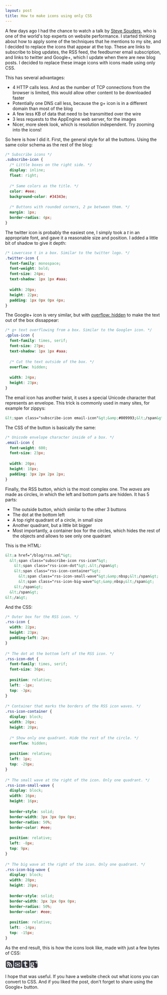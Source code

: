 ```yaml
---
layout: post
title: How to make icons using only CSS
---
```


<p>
A few days ago I had the chance to watch a talk by
<a href="http://stevesouders.com/">Steve Souders</a>, who is one of the world's
top experts on website performance. I started thinking about how to apply
some of the techniques that he mentions to my site, and I decided to replace
the icons that appear at the top. These are links to subscribe to blog updates,
the RSS feed, the feedburner email subscription, and links to twitter
and Google+, which I update when there are new blog posts. I decided to replace
these image icons with icons made using only CSS.
</p>

This has several advantages:

 * 4 HTTP calls less. And as the number of TCP connections from the browser is limited, this would allow other content to be downloaded faster
 * Potentially one DNS call less, because the g+ icon is in a different domain than most of the blog
 * A few less KB of data that need to be transmitted over the wire
 * 3 less requests to the AppEngine web server, for the images
 * Nicer, more sleek look, which is resolution independent. Try zooming into the icons!


So here is how I did it. First, the general style for all the buttons. Using
the same color schema as the rest of the blog:


``` css
/* Subscribe icons */
.subscribe-icon {
  /* Little boxes on the right side. */
  display: inline;
  float: right;

  /* Same colors as the title. */
  color: #eee;
  background-color: #34343e;

  /* Buttons with rounded corners, 2 px between them. */
  margin: 1px;
  border-radius: 4px;
}
```

The twitter icon is probably the easiest one, I simply took a <em>t</em> in an
appropriate font, and gave it a reasonable size and position. I added
a little bit of shadow to give it depth:


``` css
/* Lowercase t in a box. Similar to the twitter logo. */
.twitter-icon {
  font-family: monospace;
  font-weight: bold;
  font-size: 24px;
  text-shadow: 1px 1px #aaa;

  width: 20px;
  height: 22px;
  padding: 1px 0px 0px 4px;
}
```


The Google+ icon is very similar, but with
<a href="http://www.w3schools.com/cssref/pr_pos_overflow.asp">
  overflow: hidden</a> to make the text out of the box dissappear:


``` css
/* g+ text overflowing from a box. Similar to the Google+ icon. */
.gplus-icon {
  font-family: times, serif;
  font-size: 27px;
  text-shadow: 1px 1px #aaa;

  /* Cut the text outside of the box. */
  overflow: hidden;

  width: 24px;
  height: 23px;
}
```


The email icon has another twist, it uses a special Unicode character that
represents an envelope. This trick is commonly used in many sites, for example
for zippys:


``` html
&lt;span class="subscribe-icon email-icon"&gt;&amp;#009993;&lt;/span&gt;
```


The CSS of the button is basically the same:


``` css
/* Unicode envelope character inside of a box. */
.email-icon {
  font-weight: 600;
  font-size: 23px;

  width: 20px;
  height: 18px;
  padding: 3px 2px 2px 2px;
}
```


Finally, the RSS button, which is the most complex one. The <em>waves</em> are
made as circles, in which the left and bottom parts are hidden. It has 5 parts:


 * The outside button, which similar to the other 3 buttons
 * The dot at the bottom left
 * A top right quadrant of a circle, in small size
 * Another quadrant, but a little bit bigger
 * Most importantly, a container box for the circles, which hides the rest of the objects and allows to see only one quadrant


This is the HTML:


``` html
&lt;a href="/blog/rss.xml"&gt;
  &lt;span class="subscribe-icon rss-icon"&gt;
    &lt;span class="rss-icon-dot"&gt;.&lt;/span&gt;
    &lt;span class="rss-icon-container"&gt;
      &lt;span class="rss-icon-small-wave"&gt;&amp;nbsp;&lt;/span&gt;
      &lt;span class="rss-icon-big-wave"&gt;&amp;nbsp;&lt;/span&gt;
    &lt;/span&gt;
  &lt;/span&gt;
&lt;/a&gt;
```


And the CSS:


``` css
/* Outer box for the RSS icon. */
.rss-icon {
  width: 22px;
  height: 23px;
  padding-left: 2px;
}

/* The dot at the bottom left of the RSS icon. */
.rss-icon-dot {
  font-family: times, serif;
  font-size: 36px;

  position: relative;
  left: -1px;
  top: -3px;
}

/* Container that marks the borders of the RSS icon waves. */
.rss-icon-container {
  display: block;
  width: 20px;
  height: 20px;

  /* Show only one quadrant. Hide the rest of the circle. */
  overflow: hidden;

  position: relative;
  left: 1px;
  top: -29px;
}

/* The small wave at the right of the icon. Only one quadrant. */
.rss-icon-small-wave {
  display: block;
  width: 16px;
  height: 16px;

  border-style: solid;
  border-width: 3px 3px 0px 0px;
  border-radius: 50%;
  border-color: #eee;

  position: relative;
  left: -8px;
  top: 9px;
}

/* The big wave at the right of the icon. Only one quadrant. */
.rss-icon-big-wave {
  display: block;
  width: 28px;
  height: 28px;

  border-style: solid;
  border-width: 3px 3px 0px 0px;
  border-radius: 50%;
  border-color: #eee;

  position: relative;
  left: -14px;
  top: -15px;
}
```


As the end result, this is how the icons look like, made with just a few
bytes of CSS:


<img src="/images/css-icons.png"
  alt="Icons made using only CSS">


I hope that was useful. If you have a website check out what icons you can
convert to CSS. And if you liked the post, don't forget to share using the
Google+ button.
